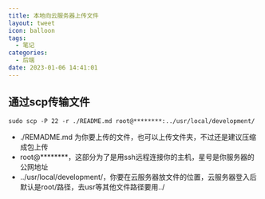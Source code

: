 ```yaml
---
title: 本地向云服务器上传文件
layout: tweet
icon: balloon
tags:
  - 笔记
categories:
  - 后端
date: 2023-01-06 14:41:01
---
```

## 通过scp传输文件
```
sudo scp -P 22 -r ./README.md root@********:../usr/local/development/
```
- ./REMADME.md 为你要上传的文件，也可以上传文件夹，不过还是建议压缩成包上传
- root@********，这部分为了是用ssh远程连接你的主机，星号是你服务器的公网地址
- ../usr/local/development/，你要在云服务器放文件的位置，云服务器登入后默认是root/路径，去usr等其他文件路径要用../


